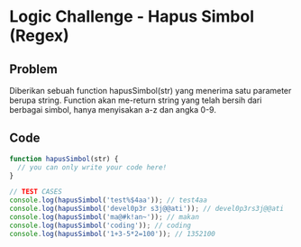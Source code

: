 # Logic Challenge - Hapus Simbol (Regex)

## Problem

Diberikan sebuah function hapusSimbol(str) yang menerima satu parameter berupa string. Function akan me-return string yang telah bersih dari berbagai simbol, hanya menyisakan a-z dan angka 0-9.

## Code

```JavaScript
function hapusSimbol(str) {
  // you can only write your code here!
}

// TEST CASES
console.log(hapusSimbol('test%$4aa')); // test4aa
console.log(hapusSimbol('devel0p3r s3j@@ati')); // devel0p3rs3j@@ati
console.log(hapusSimbol('ma@#k!an~')); // makan
console.log(hapusSimbol('coding')); // coding
console.log(hapusSimbol('1+3-5*2=100')); // 1352100
```
